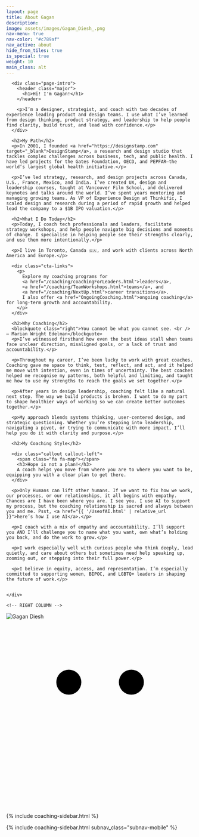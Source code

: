 ```yaml
---
layout: page
title: About Gagan
description: 
image: assets/images/Gagan_Diesh_.png
nav-menu: true
nav-color: "#c789af"
nav_active: about
hide_from_tiles: true
is_special: true
weight: 10
main_class: alt
---
```


<section id="one" class="no-banner">
   <div class="inner two-col-layout">
    <!-- LEFT COLUMN -->
    <div class="left-col">

      <div class="page-intro">
        <header class="major">
          <h1>Hi! I'm Gagan!</h1>
        </header>

        <p>I’m a designer, strategist, and coach with two decades of experience leading product and design teams. I use what I’ve learned from design thinking, product strategy, and leadership to help people find clarity, build trust, and lead with confidence.</p>
      </div>

      <h2>My Path</h2>
      <p>In 2001, I founded <a href="https://designstamp.com" target="_blank">DesignStamp</a>, a research and design studio that tackles complex challenges across business, tech, and public health. I have led projects for the Gates Foundation, OECD, and PEPFAR—the world’s largest global health initiative.</p>

      <p>I’ve led strategy, research, and design projects across Canada, U.S., France, Mexico, and India. I’ve created UX, design and leadership courses, taught at Vancouver Film School, and delivered keynotes and talks around the world. I’ve spent years mentoring and managing growing teams. As VP of Experience Design at Thinkific, I scaled design and research during a period of rapid growth and helped lead the company to a $1B IPO valuation.</p>

      <h2>What I Do Today</h2>
      <p>Today, I coach tech professionals and leaders, facilitate strategy workshops, and help people navigate big decisions and moments of change. I specialise in helping people see their strengths clearly, and use them more intentionally.</p>

      <p>I live in Toronto, Canada 🇨🇦, and work with clients across North America and Europe.</p>

      <div class="cta-links">
        <p>
          Explore my coaching programs for 
          <a href="/coaching/coachingForLeaders.html">leaders</a>, 
          <a href="/coaching/TeamWorkshops.html">teams</a>, and 
          <a href="/coaching/NextUp.html">career transitions</a>. 
          I also offer <a href="OngoingCoaching.html">ongoing coaching</a> for long-term growth and accountability.
        </p>
      </div>

      <h2>Why Coaching</h2>
      <blockquote class="right">You cannot be what you cannot see. <br /> — Marian Wright Edelman</blockquote>
      <p>I’ve witnessed firsthand how even the best ideas stall when teams face unclear direction, misaligned goals, or a lack of trust and accountability.</p>

      <p>Throughout my career, I’ve been lucky to work with great coaches. Coaching gave me space to think, test, reflect, and act, and it helped me move with intention, even in times of uncertainty. The best coaches helped me recognise my patterns, both helpful and limiting, and taught me how to use my strengths to reach the goals we set together.</p>

      <p>After years in design leadership, coaching felt like a natural next step. The way we build products is broken. I want to do my part to shape healthier ways of working so we can create better outcomes together.</p>

      <p>My approach blends systems thinking, user-centered design, and strategic questioning. Whether you’re stepping into leadership, navigating a pivot, or trying to communicate with more impact, I’ll help you do it with clarity and purpose.</p>

      <h2>My Coaching Style</h2>

      <div class="callout callout-left">
        <span class="fa fa-map"></span> 
        <h3>Hope is not a plan!</h3>
        A coach helps you move from where you are to where you want to be, equipping you with a clear plan to get there.
      </div>

      <p>Only Humans can lift other humans. If we want to fix how we work, our processes, or our relationships, it all begins with empathy. Chances are I have been where you are. I see you. I use AI to support my process, but the coaching relationship is sacred and always between you and me. Psst, <a href="{{ '/UseofAI.html' | relative_url }}">here’s how I use AI</a>.</p>
      
      <p>I coach with a mix of empathy and accountability. I’ll support you AND I’ll challenge you to name what you want, own what’s holding you back, and do the work to grow.</p>

      <p>I work especially well with curious people who think deeply, lead quietly, and care about others but sometimes need help speaking up, zooming out, or stepping into their full power.</p>

      <p>I believe in equity, access, and representation. I’m especially committed to supporting women, BIPOC, and LGBTQ+ leaders in shaping the future of work.</p>

     
    </div>

    <!-- RIGHT COLUMN -->


<div class="right-col">

  <!-- Profile Image Box -->
  <div class="profile-image-box">
    <div class="profile-image-wrapper">
      <img src="{{ site.baseurl }}/assets/images/Gagan_Diesh_.png" alt="Gagan Diesh">
      <div class="smiley-overlay">
      <a href="http://google.com" aria-label="Go to Good Question page">
        <svg class="smiley" viewBox="0 0 60 60" xmlns="http://www.w3.org/2000/svg">
          <circle class="eye" cx="20" cy="20" r="4" />
          <circle class="eye" cx="40" cy="20" r="4" />
          <path class="smile" d="M20 38 Q30 50 40 38" stroke-width="4" fill="none" stroke-linecap="round" />
        </svg>
        </a>
      </div>
    </div>
  </div>

  <!-- Coaching Sidebar -->
<!-- Desktop sidebar -->
{% include coaching-sidebar.html %}

<!-- Mobile inline version -->
{% include coaching-sidebar.html subnav_class="subnav-mobile" %}

  <!-- Testimonial Block -->
  <div class="testimonials-wrapper single-column" id="testimonial-box" data-count="1" data-box-wrap="true"></div> 
   <!-- Testimonial Block -->

</div>


  </div>
</section>
